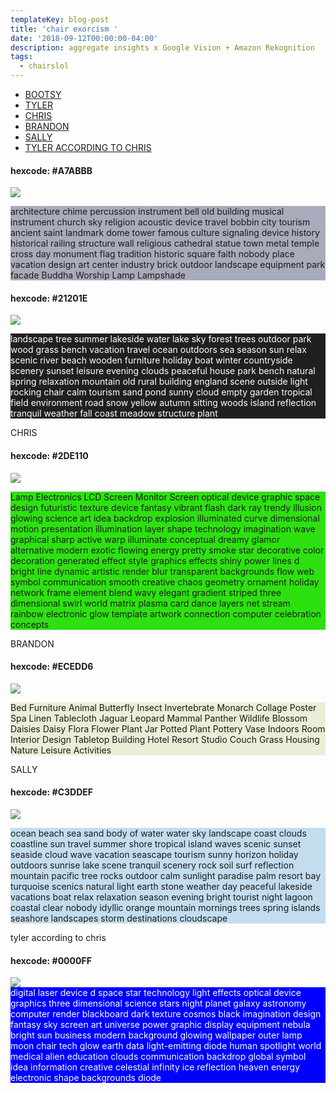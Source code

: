 ```yaml
---
templateKey: blog-post
title: 'chair exorcism '
date: '2018-09-12T00:00:00-04:00'
description: aggregate insights x Google Vision + Amazon Rekognition
tags:
  - chairslol
---
```


<!--
<style>
*, li, a {
color: white;
}
div {
 background: linear-gradient(87deg,#271877 0,#2575fc 100%);
 color: #fff;
}
</style>
-->

<div class="border: px dotted green; padding: px; margin: px">
<ul>
<li>
<a href="#BOOTSY">BOOTSY</a>
</li>
<li>
<a href="#TYLER">TYLER</a>
</li>
<li>
<a href="#CHRIS">CHRIS</a>
</li>
<li>
<a href="#BRANDON">BRANDON</a>
</li>
<li>
<a href="#SALLY">SALLY</a>
</li>
<li>
<a href="#T2">TYLER ACCORDING TO CHRIS</a>
</li>
</ul>
</div>

<a name="BOOTSY">

<h4>hexcode: #A7ABBB</h4>

![](https://res.cloudinary.com/cloudimgts/image/upload/v1536885483/bootsys1.jpg)

<div class="note" style="background-color: #A7ABBB">
architecture chime percussion instrument bell old building musical instrument
church sky religion acoustic device travel bobbin city tourism ancient saint
landmark dome tower famous culture signaling device history historical railing
structure wall religious cathedral statue town metal temple cross day monument
flag tradition historic square faith nobody place vacation design art center
industry brick outdoor landscape equipment park facade Buddha Worship Lamp Lampshade
</div>

<a name="TYLER">

<h4>hexcode: #21201E </h4>

![](https://res.cloudinary.com/cloudimgts/image/upload/v1536290914/tylers.jpg)

<div class="note" style="background-color: #21201E; color: white">
landscape tree summer lakeside water lake sky forest trees outdoor park wood
grass bench vacation travel ocean outdoors sea season sun relax scenic river
beach wooden furniture holiday boat winter countryside scenery sunset leisure
evening clouds peaceful house park bench natural spring relaxation mountain old
rural building england scene outside light rocking chair calm tourism sand pond
sunny cloud empty garden tropical field environment road snow yellow autumn
sitting woods island reflection tranquil weather fall coast meadow structure
plant
</div>

<a name="chris">CHRIS</a>

<h4>hexcode: #2DE110</h4>

![](https://res.cloudinary.com/cloudimgts/image/upload/v1536290913/strange2_2.jpg)

<div class="note" style="background-color: #2DE110">
Lamp Electronics LCD Screen Monitor Screen optical device graphic space design
futuristic texture device fantasy vibrant flash dark ray trendy illusion
glowing science art idea backdrop explosion illuminated curve dimensional
motion presentation illumination layer shape technology imagination wave
graphical sharp active warp illuminate conceptual dreamy glamor alternative
modern exotic flowing energy pretty smoke star decorative color decoration
generated effect style graphics effects shiny power lines d bright line dynamic
artistic render blur transparent backgrounds flow web symbol communication
smooth creative chaos geometry ornament holiday network frame element blend
wavy elegant gradient striped three dimensional swirl world matrix plasma card
dance layers net stream rainbow electronic glow template
artwork connection computer celebration concepts
</div>

<a name="BRANDON">BRANDON</a>

<h4>hexcode: #ECEDD6</h4>

![](https://res.cloudinary.com/cloudimgts/image/upload/v1536293122/brandon.jpg)

<div class="note" style="background-color: #ECEDD6">
Bed Furniture Animal Butterfly Insect Invertebrate Monarch Collage Poster Spa
Linen Tablecloth Jaguar Leopard Mammal Panther Wildlife Blossom Daisies Daisy
Flora Flower Plant Jar Potted Plant Pottery Vase Indoors Room Interior Design
Tabletop Building Hotel Resort Studio Couch Grass Housing Nature Leisure
Activities
</div>

<a name="SALLY">SALLY</a>

<h4>hexcode: #C3DDEF</h4>

![](https://res.cloudinary.com/cloudimgts/image/upload/v1536293122/sally.jpg)

<div class="note" style="background-color: #C3DDEF">
ocean beach sea sand body of water water sky landscape coast clouds coastline
sun travel summer shore tropical island waves scenic sunset seaside cloud wave
vacation seascape tourism sunny horizon holiday outdoors sunrise lake scene
tranquil scenery rock soil surf reflection mountain pacific tree rocks outdoor
calm sunlight paradise palm resort bay turquoise scenics natural light earth
stone weather day peaceful lakeside vacations boat relax relaxation season
evening bright tourist night lagoon coastal clear nobody idyllic orange
mountain mornings trees spring islands seashore landscapes storm destinations
cloudscape
</div>

<a name="T2">tyler according to chris</a>

<h4>hexcode: #0000FF</h4>

<img src="https://res.cloudinary.com/cloudimgts/image/upload/v1536291519/tyler.jpg" />

<div class="note" style="background-color: #0000FF; color: white;">
digital laser device d space star technology light effects optical device
graphics three dimensional science stars night planet galaxy astronomy computer
render blackboard dark texture cosmos black imagination design fantasy sky
screen art universe power graphic display equipment nebula bright sun  business
modern background glowing wallpaper outer lamp moon chair tech glow earth data
light-emitting diode human spotlight world medical alien education clouds
communication backdrop global symbol idea information creative celestial
infinity ice reflection heaven energy electronic shape backgrounds diode
</div>

